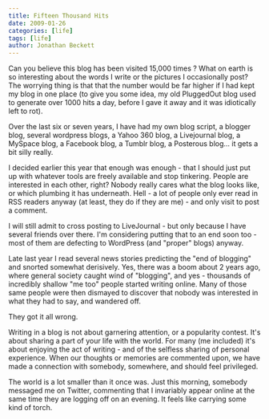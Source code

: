 ```yaml
---
title: Fifteen Thousand Hits
date: 2009-01-26
categories: [life]
tags: [life]
author: Jonathan Beckett
---
```


Can you believe this blog has been visited 15,000 times ? What on earth is so interesting about the words I write or the pictures I occasionally post? The worrying thing is that that the number would be far higher if I had kept my blog in one place (to give you some idea, my old PluggedOut blog used to generate over 1000 hits a day, before I gave it away and it was idiotically left to rot).

Over the last six or seven years, I have had my own blog script, a blogger blog, several wordpress blogs, a Yahoo 360 blog, a Livejournal blog, a MySpace blog, a Facebook blog, a Tumblr blog, a Posterous blog... it gets a bit silly really.

I decided earlier this year that enough was enough - that I should just put up with whatever tools are freely available and stop tinkering. People are interested in each other, right? Nobody really cares what the blog looks like, or which plumbing it has underneath. Hell - a lot of people only ever read in RSS readers anyway (at least, they do if they are me) - and only visit to post a comment.

I will still admit to cross posting to LiveJournal - but only because I have several friends over there. I'm considering putting that to an end soon too - most of them are defecting to WordPress (and "proper" blogs) anyway.

Late last year I read several news stories predicting the "end of blogging" and snorted somewhat derisively. Yes, there was a boom about 2 years ago, where general society caught wind of "blogging", and yes - thousands of incredibly shallow "me too" people started writing online. Many of those same people were then dismayed to discover that nobody was interested in what they had to say, and wandered off.

They got it all wrong.

Writing in a blog is not about garnering attention, or a popularity contest. It's about sharing a part of your life with the world. For many (me included) it's about enjoying the act of writing - and of the selfless sharing of personal experience. When our thoughts or memories are commented upon, we have made a connection with somebody, somewhere, and should feel privileged.

The world is a lot smaller than it once was. Just this morning, somebody messaged me on Twitter, commenting that I invariably appear online at the same time they are logging off on an evening. It feels like carrying some kind of torch.